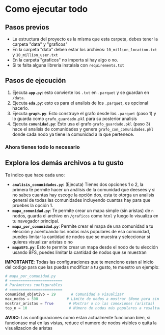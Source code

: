 # Como ejecutar todo
## Pasos previos
- La estructura del proyecto es la misma que esta carpeta, debes tener la carpeta "data" y "graficos"
- En la carpeta "data" deben estar los archivos: `10_million_location.txt` y `10_million_user.txt`
- En la carpeta "graficos" no importa si hay algo o no.
- Si te falta alguna libreria instalala con `requirements.txt`

## Pasos de ejecución
1. Ejecuta **`app.py`**: esto convierte los `.txt` en `.parquet` y se guardan en `/data`.
2. Ejecuta **`eda.py`**: esto es para el analisis de los `.parquet`, es opcional hacerlo.
3. Ejecuta **`graph.py`**: Esto construye el grafo desde los `.parquet` (paso 1) y lo guarda como  `grafo_guardado.pkl` para su posterior analisis
4. Ejecuta **`comunidad.py`**: Esto usa el grafo `grafo_guardado.pkl` (paso 3) hace el analisis de comunidades y genera `grafo_con_comunidades.pkl` donde cada nodo ya tiene la comunidad a la que pertenece.
### Ahora tienes todo lo necesario
## Explora los demás archivos a tu gusto
Te indico que hace cada uno:
- **`analisis_comunidades.py`**: (Ejecuta) Tienes dos opciones 1 o 2, la primera te permite hacer un análisis de la comunidad que deesees y si no sabes cuantas hay escoge la opción dos, esta te otorga un analisis general de todas las comunidades incluyendo cuantas hay para que pruebes la opción 1.
- **`mapa_comunidad.py`**: Te permite crear un mapa simple (sin aristas) de `n` nodos, guarda el archivo en `/graficos` como `html` y luego lo visualiza en tu navegador principal.
- **`mapa_por_comunidad.py`**: Permite crear el mapa de una comunidad a tu elección y acentuando los nodos más populares de esa comunidad, puedes limitar la cantidad de nodos que se muestra y seleccionar si quieres visualizar aristas o no
- **`mapaBFS.py`**: Esto te permite crear un mapa desde el nodo de tu elección usando BFS, puedes limitar la cantidad de nodos que se muestran


**IMPORTANTE**: Todas las configuraciones que te menciono estan al inicio del codigo para que las puedas modificar a tu gusto, te muestro un ejemplo:
```python
# mapa_por_comunidad.py
# ========================
# Parámetros configurables
# ========================
comunidad_objetivo = 29       # Comunidad a visualizar
max_nodos = 500             # Límite de nodos a mostrar (None para sin límite)
mostrar_aristas = True       # Mostrar o no las conexiones (aristas)
top_n = 10                   # Número de nodos más populares a resaltar

```
**AVISO**: Las configuraciones como estan actualmente funcionan bien, si funcionase mal en las vistas, reduce el numero de nodos visibles o quita la visualizacion de aristas
